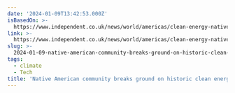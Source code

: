 ```yaml
---
date: '2024-01-09T13:42:53.000Z'
isBasedOn: >-
  https://www.independent.co.uk/news/world/americas/clean-energy-native-american-gila-river-b2462895.html
link: >-
  https://www.independent.co.uk/news/world/americas/clean-energy-native-american-gila-river-b2462895.html
slug: >-
  2024-01-09-native-american-community-breaks-ground-on-historic-clean-energy-project-or
tags:
  - climate
  - Tech
title: 'Native American community breaks ground on historic clean energy project | '
---
```


